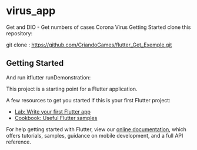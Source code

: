 # virus_app

Get and DIO - Get numbers of cases Corona Virus
Getting Started
clone this repository:

git clone :
https://github.com/CriandoGames/flutter_Get_Exemple.git
## Getting Started

And run itflutter runDemonstration: 


This project is a starting point for a Flutter application.

A few resources to get you started if this is your first Flutter project:

- [Lab: Write your first Flutter app](https://flutter.dev/docs/get-started/codelab)
- [Cookbook: Useful Flutter samples](https://flutter.dev/docs/cookbook)

For help getting started with Flutter, view our
[online documentation](https://flutter.dev/docs), which offers tutorials,
samples, guidance on mobile development, and a full API reference.
